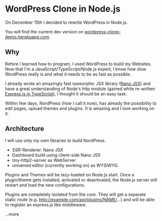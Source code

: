 # WordPress Clone in Node.js

On December 15th I decided to rewrite WordPress in Node.js.

You will find the current dev version on [wordpress-clone-demo.herokuapp.com](https://wordpress-clone-demo.herokuapp.com/).

## Why

Before I learned how to program, I used WordPress to build my Websites. Now that I'm a JavaScript/TypeScript/Node.js expert, I know how slow WordPress really is and what it needs to be as fast as possible.

I already wrote an amazingly fast isomorphic JSX library ([Nano JSX](http://nanojsx.io)) and have a great understanding of Node's http module (gained while re-written [Express.js in TypeScript](https://www.npmjs.com/package/express6)), I thought it should be an easy task.

Within few days, NordPress (how I call it now), has already the possibility to edit pages, upload themes and plugins. It is amazing and I love working on it.

## Architecture

I will use only my own libraries to build NordPress.

- SSR-Renderer: Nano JSX
- Dashboard build using client-side Nano JSX
- tiny-http2-server as WebServer
- unnamed editor (currently working on) as WYSIWYG.

Plugins and Themes will be lazy-loaded on Node.js start. Once a plugin/theme gets installed, activated or deactivated, the Node.js server will restart and load the new configurations.

Plugins are completely isolated from the core. They will get a separate static route (e.g. http://example.com/api/plugins/NAME/...) and will be able to register an express.js like middleware.

...more
